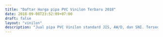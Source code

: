 ```yaml
---
title: "Daftar Harga pipa PVC Vinilon Terbaru 2018"
date: 2018-09-08T23:52:09+07:00
draft: false
layout: "vinilon"
description: "Jual pipa PVC Vinilon standard JIS, AW/D, dan SNI. Tersedia juga pipa HDPE dan PPR Vinilon. Hubungi sales kami untuk pemesanan."
---
```


